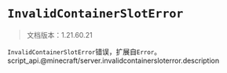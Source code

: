 # `InvalidContainerSlotError`

> 文档版本：1.21.60.21

`InvalidContainerSlotError`错误，扩展自`Error`。script_api.@minecraft/server.invalidcontainersloterror.description

